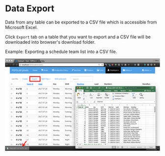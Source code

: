 # Data Export

Data from any table can be exported to a CSV file which is accessible from Microsoft Excel.

Click `Export` tab on a table that you want to export and a CSV file will be downloaded into browser's download folder.

Example: Exporting a schedule team list into a CSV file.

![](img/export.png)

